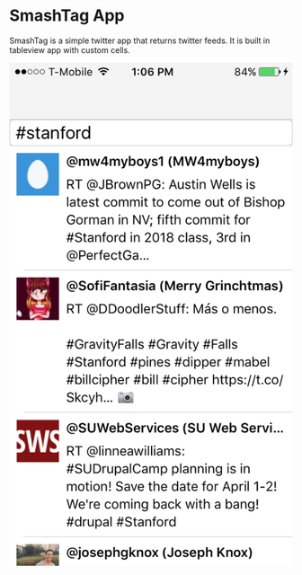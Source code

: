 # SmashTag App 
SmashTag is a simple twitter app that returns twitter feeds. It is built in tableview app with custom cells. 

![Portrait Screenshot](https://github.com/ajrosario08/SmashTag/blob/master/portrait.PNG)
